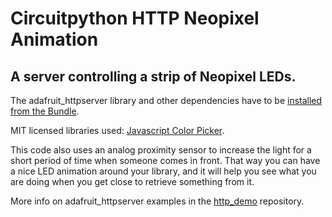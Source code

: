 # Circuitpython HTTP Neopixel Animation

## A server controlling a strip of Neopixel LEDs.

The adafruit_httpserver library and other dependencies have to be [installed from the Bundle](https://circuitpython.org/libraries).

MIT licensed libraries used: [Javascript Color Picker](https://github.com/ivanvmat/color-picker).

This code also uses an analog proximity sensor to increase the light for a short period of time when someone comes in front. That way you can have a nice LED animation around your library, and it will help you see what you are doing when you get close to retrieve something from it.

More info on adafruit_httpserver examples in the [http_demo](https://github.com/NeraSamples/circuitpython_http_demo) repository.
